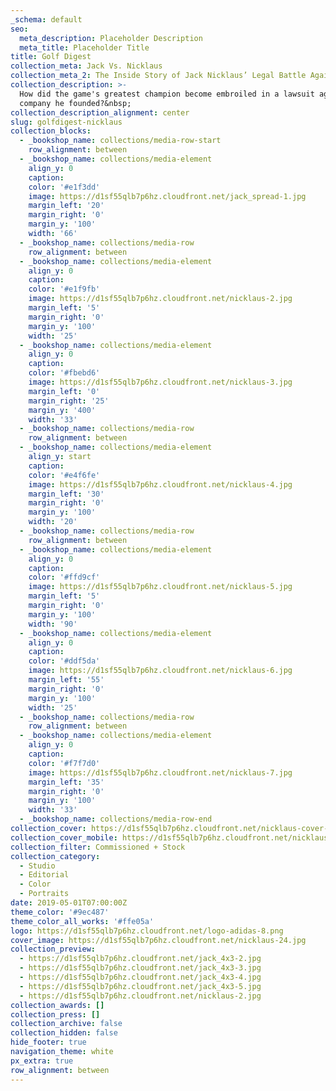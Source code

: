 ```yaml
---
_schema: default
seo:
  meta_description: Placeholder Description
  meta_title: Placeholder Title
title: Golf Digest
collection_meta: Jack Vs. Nicklaus
collection_meta_2: The Inside Story of Jack Nicklaus’ Legal Battle Against His Own Company
collection_description: >-
  How did the game's greatest champion become embroiled in a lawsuit against the
  company he founded?&nbsp;
collection_description_alignment: center
slug: golfdigest-nicklaus
collection_blocks:
  - _bookshop_name: collections/media-row-start
    row_alignment: between
  - _bookshop_name: collections/media-element
    align_y: 0
    caption:
    color: '#e1f3dd'
    image: https://d1sf55qlb7p6hz.cloudfront.net/jack_spread-1.jpg
    margin_left: '20'
    margin_right: '0'
    margin_y: '100'
    width: '66'
  - _bookshop_name: collections/media-row
    row_alignment: between
  - _bookshop_name: collections/media-element
    align_y: 0
    caption:
    color: '#e1f9fb'
    image: https://d1sf55qlb7p6hz.cloudfront.net/nicklaus-2.jpg
    margin_left: '5'
    margin_right: '0'
    margin_y: '100'
    width: '25'
  - _bookshop_name: collections/media-element
    align_y: 0
    caption:
    color: '#fbebd6'
    image: https://d1sf55qlb7p6hz.cloudfront.net/nicklaus-3.jpg
    margin_left: '0'
    margin_right: '25'
    margin_y: '400'
    width: '33'
  - _bookshop_name: collections/media-row
    row_alignment: between
  - _bookshop_name: collections/media-element
    align_y: start
    caption:
    color: '#e4f6fe'
    image: https://d1sf55qlb7p6hz.cloudfront.net/nicklaus-4.jpg
    margin_left: '30'
    margin_right: '0'
    margin_y: '100'
    width: '20'
  - _bookshop_name: collections/media-row
    row_alignment: between
  - _bookshop_name: collections/media-element
    align_y: 0
    caption:
    color: '#ffd9cf'
    image: https://d1sf55qlb7p6hz.cloudfront.net/nicklaus-5.jpg
    margin_left: '5'
    margin_right: '0'
    margin_y: '100'
    width: '90'
  - _bookshop_name: collections/media-element
    align_y: 0
    caption:
    color: '#ddf5da'
    image: https://d1sf55qlb7p6hz.cloudfront.net/nicklaus-6.jpg
    margin_left: '55'
    margin_right: '0'
    margin_y: '100'
    width: '25'
  - _bookshop_name: collections/media-row
    row_alignment: between
  - _bookshop_name: collections/media-element
    align_y: 0
    caption:
    color: '#f7f7d0'
    image: https://d1sf55qlb7p6hz.cloudfront.net/nicklaus-7.jpg
    margin_left: '35'
    margin_right: '0'
    margin_y: '100'
    width: '33'
  - _bookshop_name: collections/media-row-end
collection_cover: https://d1sf55qlb7p6hz.cloudfront.net/nicklaus-cover-1.jpg
collection_cover_mobile: https://d1sf55qlb7p6hz.cloudfront.net/nicklaus-cover-vert-1.jpg
collection_filter: Commissioned + Stock
collection_category:
  - Studio
  - Editorial
  - Color
  - Portraits
date: 2019-05-01T07:00:00Z
theme_color: '#9ec487'
theme_color_all_works: '#ffe05a'
logo: https://d1sf55qlb7p6hz.cloudfront.net/logo-adidas-8.png
cover_image: https://d1sf55qlb7p6hz.cloudfront.net/nicklaus-24.jpg
collection_preview:
  - https://d1sf55qlb7p6hz.cloudfront.net/jack_4x3-2.jpg
  - https://d1sf55qlb7p6hz.cloudfront.net/jack_4x3-3.jpg
  - https://d1sf55qlb7p6hz.cloudfront.net/jack_4x3-4.jpg
  - https://d1sf55qlb7p6hz.cloudfront.net/jack_4x3-5.jpg
  - https://d1sf55qlb7p6hz.cloudfront.net/nicklaus-2.jpg
collection_awards: []
collection_press: []
collection_archive: false
collection_hidden: false
hide_footer: true
navigation_theme: white
px_extra: true
row_alignment: between
---
```

